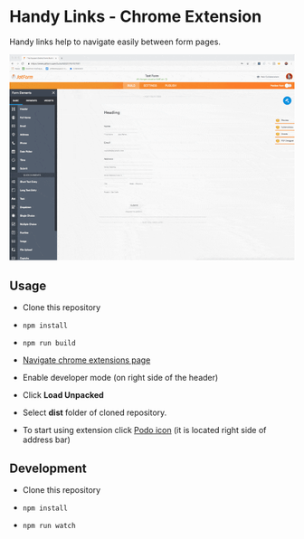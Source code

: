 # Handy Links - Chrome Extension

Handy links help to navigate easily between form pages. 

![Alt text](src/assets/preview.gif?raw=true "Handy Links")


## Usage

- Clone this repository

- ``npm install``

- ``npm run build``

- [Navigate chrome extensions page](chrome://extensions/)

- Enable developer mode (on right side of the header)

- Click **Load Unpacked**

- Select **dist** folder of cloned repository.

- To start using extension click [Podo icon](https://www.jotform.com/wepay/assets/img/podo.png) (it is located right side of address bar)

## Development

- Clone this repository

- ``npm install``

- ``npm run watch``

